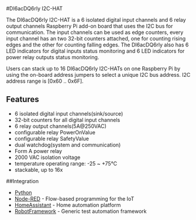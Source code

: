 <!--
---
name: DI6acDQ6rly I2C-HAT
class: board
type: io, relay
formfactor: Custom
manufacturer: Raspihats
description: 6 isolated digital input channels and 6 relay output channels add-on board for the Raspberry Pi 
url: http://raspihats.com/product/di6acdq6rly-i2c-hat
buy: http://raspihats.com/product/di6acdq6rly-i2c-hat
image: 'raspihats-di6acdq6rly-i2c-hat.png'
pincount: 40
eeprom: no
power:
  '2':
  '4':
ground:
  '6':
  '9':
  '14':
  '20':
  '25':
  '30':
  '34':
  '39':
pin:
  '3':
    mode: i2c
  '5':
    mode: i2c
i2c:
  '0x60-0x6F':
    device: raspihats
-->
#DI6acDQ6rly I2C-HAT

The DI6acDQ6rly I2C-HAT is a 6 isolated digital input channels and 6 relay output channels Raspberry Pi add-on board that uses the I2C bus for communication. The input channels can be used as edge counters, every input channel has an two 32-bit counters attached, one for counting rising edges and the other for counting falling edges. The DI6acDQ6rly also has 6 LED indicators for digital inputs status monitoring and 6 LED indicators for power relay outputs status monitoring.

Users can stack up to 16 DI6acDQ6rly I2C-HATs on one Raspberry Pi by using the on-board address jumpers to select a unique I2C bus address.
I2C address range is [0x60 .. 0x6F].

## Features
* 6 isolated digital input channels(sink/source)
* 32-bit counters for all digital input channels
* 6 relay output channels(5A@250VAC)
* configurable relay PowerOnValue
* configurable relay SafetyValue
* dual watchdog(system and communication)
* Form A power relay
* 2000 VAC isolation voltage
* temperature operating range: -25 ~ +75°C
* stackable, up to 16x

##Integration
* [Python](https://pypi.python.org/pypi/raspihats)
* [Node-RED](https://www.npmjs.com/package/node-red-contrib-raspihats) - Flow-based programming for the IoT
* [HomeAssistant](https://home-assistant.io/components/raspihats) - Home automation platform
* [RobotFramework](https://github.com/raspihats/raspihats/blob/master/raspihats/i2c_hats/robot.py) - Generic test automation framework